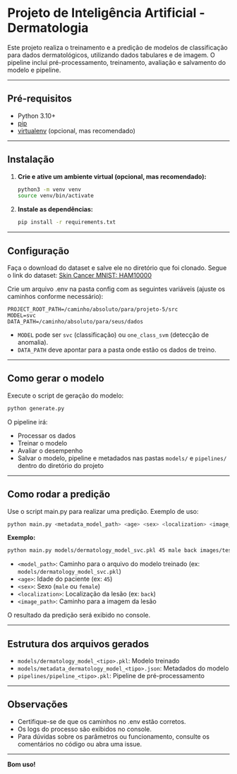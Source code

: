 # Projeto de Inteligência Artificial - Dermatologia

Este projeto realiza o treinamento e a predição de modelos de classificação para dados dermatológicos, utilizando dados tabulares e de imagem. O pipeline inclui pré-processamento, treinamento, avaliação e salvamento do modelo e pipeline.

---

## Pré-requisitos

- Python 3.10+
- [pip](https://pip.pypa.io/en/stable/)
- [virtualenv](https://virtualenv.pypa.io/en/latest/) (opcional, mas recomendado)

---

## Instalação

1. **Crie e ative um ambiente virtual (opcional, mas recomendado):**

   ```bash
   python3 -m venv venv
   source venv/bin/activate
   ```

2. **Instale as dependências:**
   ```bash
   pip install -r requirements.txt
   ```

---

## Configuração

Faça o download do dataset e salve ele no diretório que foi clonado. Segue o link do dataset:
[Skin Cancer MNIST: HAM10000](https://www.kaggle.com/datasets/kmader/skin-cancer-mnist-ham10000)

Crie um arquivo .env na pasta config com as seguintes variáveis (ajuste os caminhos conforme necessário):

```
PROJECT_ROOT_PATH=/caminho/absoluto/para/projeto-5/src
MODEL=svc
DATA_PATH=/caminho/absoluto/para/seus/dados
```

- `MODEL` pode ser `svc` (classificação) ou `one_class_svm` (detecção de anomalia).
- `DATA_PATH` deve apontar para a pasta onde estão os dados de treino.

---

## Como gerar o modelo

Execute o script de geração do modelo:

```bash
python generate.py
```

O pipeline irá:

- Processar os dados
- Treinar o modelo
- Avaliar o desempenho
- Salvar o modelo, pipeline e metadados nas pastas `models/` e `pipelines/` dentro do diretório do projeto

---

## Como rodar a predição

Use o script main.py para realizar uma predição. Exemplo de uso:

```bash
python main.py <metadata_model_path> <age> <sex> <localization> <image_path>
```

**Exemplo:**

```bash
python main.py models/dermatology_model_svc.pkl 45 male back images/teste.jpg
```

- `<model_path>`: Caminho para o arquivo do modelo treinado (ex: `models/dermatology_model_svc.pkl`)
- `<age>`: Idade do paciente (ex: `45`)
- `<sex>`: Sexo (`male` ou `female`)
- `<localization>`: Localização da lesão (ex: `back`)
- `<image_path>`: Caminho para a imagem da lesão

O resultado da predição será exibido no console.

---

## Estrutura dos arquivos gerados

- `models/dermatology_model_<tipo>.pkl`: Modelo treinado
- `models/metadata_dermatology_model_<tipo>.json`: Metadados do modelo
- `pipelines/pipeline_<tipo>.pkl`: Pipeline de pré-processamento

---

## Observações

- Certifique-se de que os caminhos no .env estão corretos.
- Os logs do processo são exibidos no console.
- Para dúvidas sobre os parâmetros ou funcionamento, consulte os comentários no código ou abra uma issue.

---

**Bom uso!**

